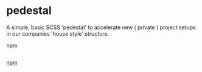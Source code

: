 # pedestal

A simple, basic SCSS 'pedestal' to accelerate new ( private ) project setups in our companies 
'house style' structure.

npm
```
```

[npm]()
